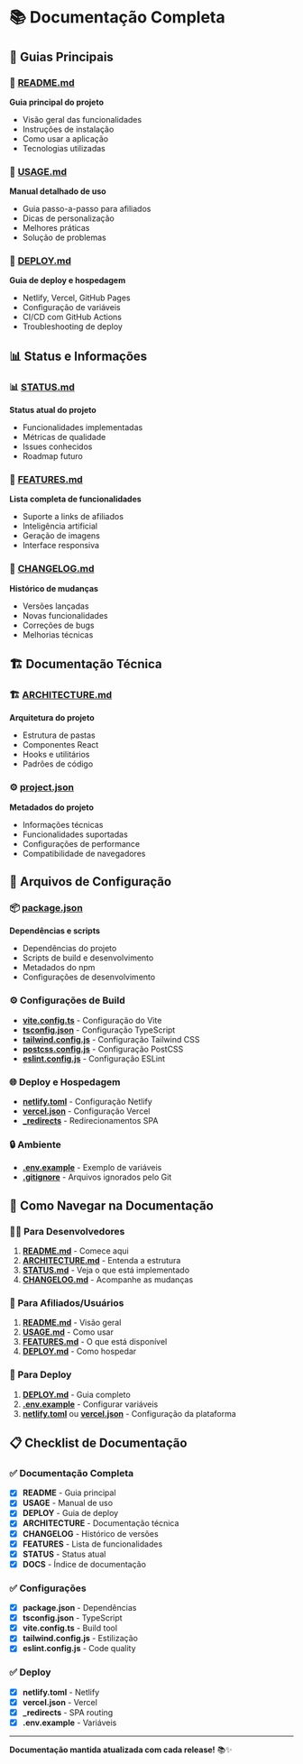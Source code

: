 # 📚 Documentação Completa

## 📖 Guias Principais

### 🚀 [README.md](README.md)
**Guia principal do projeto**
- Visão geral das funcionalidades
- Instruções de instalação
- Como usar a aplicação
- Tecnologias utilizadas

### 📖 [USAGE.md](USAGE.md)
**Manual detalhado de uso**
- Guia passo-a-passo para afiliados
- Dicas de personalização
- Melhores práticas
- Solução de problemas

### 🚀 [DEPLOY.md](DEPLOY.md)
**Guia de deploy e hospedagem**
- Netlify, Vercel, GitHub Pages
- Configuração de variáveis
- CI/CD com GitHub Actions
- Troubleshooting de deploy

## 📊 Status e Informações

### 📊 [STATUS.md](STATUS.md)
**Status atual do projeto**
- Funcionalidades implementadas
- Métricas de qualidade
- Issues conhecidos
- Roadmap futuro

### 🚀 [FEATURES.md](FEATURES.md)
**Lista completa de funcionalidades**
- Suporte a links de afiliados
- Inteligência artificial
- Geração de imagens
- Interface responsiva

### 📝 [CHANGELOG.md](CHANGELOG.md)
**Histórico de mudanças**
- Versões lançadas
- Novas funcionalidades
- Correções de bugs
- Melhorias técnicas

## 🏗️ Documentação Técnica

### 🏗️ [ARCHITECTURE.md](ARCHITECTURE.md)
**Arquitetura do projeto**
- Estrutura de pastas
- Componentes React
- Hooks e utilitários
- Padrões de código

### ⚙️ [project.json](project.json)
**Metadados do projeto**
- Informações técnicas
- Funcionalidades suportadas
- Configurações de performance
- Compatibilidade de navegadores

## 📁 Arquivos de Configuração

### 📦 [package.json](package.json)
**Dependências e scripts**
- Dependências do projeto
- Scripts de build e desenvolvimento
- Metadados do npm
- Configurações de desenvolvimento

### ⚙️ Configurações de Build
- **[vite.config.ts](vite.config.ts)** - Configuração do Vite
- **[tsconfig.json](tsconfig.json)** - Configuração TypeScript
- **[tailwind.config.js](tailwind.config.js)** - Configuração Tailwind CSS
- **[postcss.config.js](postcss.config.js)** - Configuração PostCSS
- **[eslint.config.js](eslint.config.js)** - Configuração ESLint

### 🌐 Deploy e Hospedagem
- **[netlify.toml](netlify.toml)** - Configuração Netlify
- **[vercel.json](vercel.json)** - Configuração Vercel
- **[_redirects](_redirects)** - Redirecionamentos SPA

### 🔒 Ambiente
- **[.env.example](.env.example)** - Exemplo de variáveis
- **[.gitignore](.gitignore)** - Arquivos ignorados pelo Git

## 🎯 Como Navegar na Documentação

### 👨‍💻 Para Desenvolvedores
1. **[README.md](README.md)** - Comece aqui
2. **[ARCHITECTURE.md](ARCHITECTURE.md)** - Entenda a estrutura
3. **[STATUS.md](STATUS.md)** - Veja o que está implementado
4. **[CHANGELOG.md](CHANGELOG.md)** - Acompanhe as mudanças

### 🤝 Para Afiliados/Usuários
1. **[README.md](README.md)** - Visão geral
2. **[USAGE.md](USAGE.md)** - Como usar
3. **[FEATURES.md](FEATURES.md)** - O que está disponível
4. **[DEPLOY.md](DEPLOY.md)** - Como hospedar

### 🚀 Para Deploy
1. **[DEPLOY.md](DEPLOY.md)** - Guia completo
2. **[.env.example](.env.example)** - Configurar variáveis
3. **[netlify.toml](netlify.toml)** ou **[vercel.json](vercel.json)** - Configuração da plataforma

## 📋 Checklist de Documentação

### ✅ Documentação Completa
- [x] **README** - Guia principal
- [x] **USAGE** - Manual de uso
- [x] **DEPLOY** - Guia de deploy
- [x] **ARCHITECTURE** - Documentação técnica
- [x] **CHANGELOG** - Histórico de versões
- [x] **FEATURES** - Lista de funcionalidades
- [x] **STATUS** - Status atual
- [x] **DOCS** - Índice de documentação

### ✅ Configurações
- [x] **package.json** - Dependências
- [x] **tsconfig.json** - TypeScript
- [x] **vite.config.ts** - Build tool
- [x] **tailwind.config.js** - Estilização
- [x] **eslint.config.js** - Code quality

### ✅ Deploy
- [x] **netlify.toml** - Netlify
- [x] **vercel.json** - Vercel
- [x] **_redirects** - SPA routing
- [x] **.env.example** - Variáveis

---

**Documentação mantida atualizada com cada release!** 📚✨